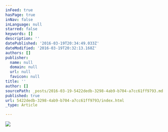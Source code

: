 ```yaml
---
inFeed: true
hasPage: true
inNav: false
inLanguage: null
starred: false
keywords: []
description: ''
datePublished: '2016-03-19T20:34:49.033Z'
dateModified: '2016-03-19T20:32:13.168Z'
authors: []
publisher:
  name: null
  domain: null
  url: null
  favicon: null
title: ''
author: []
sourcePath: _posts/2016-03-19-5422dedb-3298-4ab9-b704-a7cc61ff9793.md
published: true
url: 5422dedb-3298-4ab9-b704-a7cc61ff9793/index.html
_type: Article

---
```

![](https://the-grid-user-content.s3-us-west-2.amazonaws.com/ca684d08-ef5b-435a-b5c3-3b9fd1943ea1.jpg)